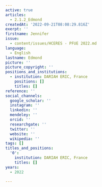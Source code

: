 ```yaml
---
active: true
articles:
  - 2.1.2_Edmond
createdAt: '2022-09-21T08:08:29.816Z'
exerpt: ''
firstname: Jennifer
issue:
  - content/issues/HCERES - PFUE 2022.md
language:
  - English
lastname: Edmond
picture: ''
picture_copyright: ''
positions_and_institutions:
  - institution: DARIAH ERIC, France
    positions: []
    titles: []
reference: ''
social_channels:
  google_scholar: ''
  instagram: ''
  linkedin: ''
  mendeley: ''
  orcid: ''
  researchgate: ''
  twitter: ''
  website: ''
  wikipedia: ''
tags: []
titles_and_positions:
  '0':
    institution: DARIAH ERIC, France
    titles: []
years:
  - 2022

---
```

